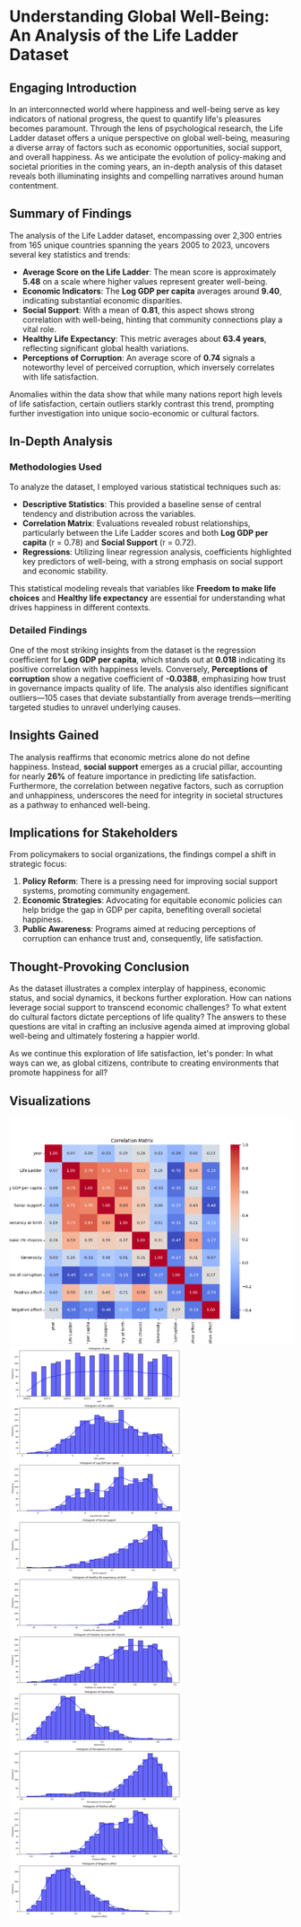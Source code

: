 # Understanding Global Well-Being: An Analysis of the Life Ladder Dataset

## Engaging Introduction
In an interconnected world where happiness and well-being serve as key indicators of national progress, the quest to quantify life's pleasures becomes paramount. Through the lens of psychological research, the Life Ladder dataset offers a unique perspective on global well-being, measuring a diverse array of factors such as economic opportunities, social support, and overall happiness. As we anticipate the evolution of policy-making and societal priorities in the coming years, an in-depth analysis of this dataset reveals both illuminating insights and compelling narratives around human contentment.

## Summary of Findings
The analysis of the Life Ladder dataset, encompassing over 2,300 entries from 165 unique countries spanning the years 2005 to 2023, uncovers several key statistics and trends:

- **Average Score on the Life Ladder**: The mean score is approximately **5.48** on a scale where higher values represent greater well-being.
- **Economic Indicators**: The **Log GDP per capita** averages around **9.40**, indicating substantial economic disparities.
- **Social Support**: With a mean of **0.81**, this aspect shows strong correlation with well-being, hinting that community connections play a vital role.
- **Healthy Life Expectancy**: This metric averages about **63.4 years**, reflecting significant global health variations.
- **Perceptions of Corruption**: An average score of **0.74** signals a noteworthy level of perceived corruption, which inversely correlates with life satisfaction.

Anomalies within the data show that while many nations report high levels of life satisfaction, certain outliers starkly contrast this trend, prompting further investigation into unique socio-economic or cultural factors.

## In-Depth Analysis
### Methodologies Used
To analyze the dataset, I employed various statistical techniques such as:

- **Descriptive Statistics**: This provided a baseline sense of central tendency and distribution across the variables.
- **Correlation Matrix**: Evaluations revealed robust relationships, particularly between the Life Ladder scores and both **Log GDP per capita** (r = 0.78) and **Social Support** (r = 0.72). 
- **Regressions**: Utilizing linear regression analysis, coefficients highlighted key predictors of well-being, with a strong emphasis on social support and economic stability.

This statistical modeling reveals that variables like **Freedom to make life choices** and **Healthy life expectancy** are essential for understanding what drives happiness in different contexts.

### Detailed Findings
One of the most striking insights from the dataset is the regression coefficient for **Log GDP per capita**, which stands out at **0.018** indicating its positive correlation with happiness levels. Conversely, **Perceptions of corruption** show a negative coefficient of **-0.0388**, emphasizing how trust in governance impacts quality of life. The analysis also identifies significant outliers—105 cases that deviate substantially from average trends—meriting targeted studies to unravel underlying causes.

## Insights Gained
The analysis reaffirms that economic metrics alone do not define happiness. Instead, **social support** emerges as a crucial pillar, accounting for nearly **26%** of feature importance in predicting life satisfaction. Furthermore, the correlation between negative factors, such as corruption and unhappiness, underscores the need for integrity in societal structures as a pathway to enhanced well-being.

## Implications for Stakeholders
From policymakers to social organizations, the findings compel a shift in strategic focus:

1. **Policy Reform**: There is a pressing need for improving social support systems, promoting community engagement.
2. **Economic Strategies**: Advocating for equitable economic policies can help bridge the gap in GDP per capita, benefiting overall societal happiness.
3. **Public Awareness**: Programs aimed at reducing perceptions of corruption can enhance trust and, consequently, life satisfaction.

## Thought-Provoking Conclusion
As the dataset illustrates a complex interplay of happiness, economic status, and social dynamics, it beckons further exploration. How can nations leverage social support to transcend economic challenges? To what extent do cultural factors dictate perceptions of life quality? The answers to these questions are vital in crafting an inclusive agenda aimed at improving global well-being and ultimately fostering a happier world.

As we continue this exploration of life satisfaction, let's ponder: In what ways can we, as global citizens, contribute to creating environments that promote happiness for all?

## Visualizations
![Correlation matrix showing the spread of the all the columns.](correlation_matrix.png)
![Combined Histogram image of all columns of the dataset](combined_histograms.png)
